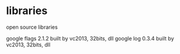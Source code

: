 # libraries
open source libraries

google flags 2.1.2 built by vc2013, 32bits, dll
google log 0.3.4 built by vc2013, 32bits, dll
